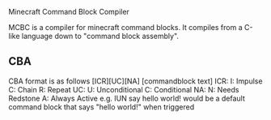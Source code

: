 Minecraft Command Block Compiler

MCBC is a compiler for minecraft command blocks. It compiles from a C-like language down to "command block assembly".

CBA
---
CBA format is as follows
[ICR][UC][NA] [commandblock text]
ICR:
	I: Impulse
	C: Chain
	R: Repeat
UC:
	U: Unconditional
	C: Conditional
NA:
	N: Needs Redstone
	A: Always Active
e.g.
IUN say hello world!
would be a default command block that says "hello world!" when triggered
